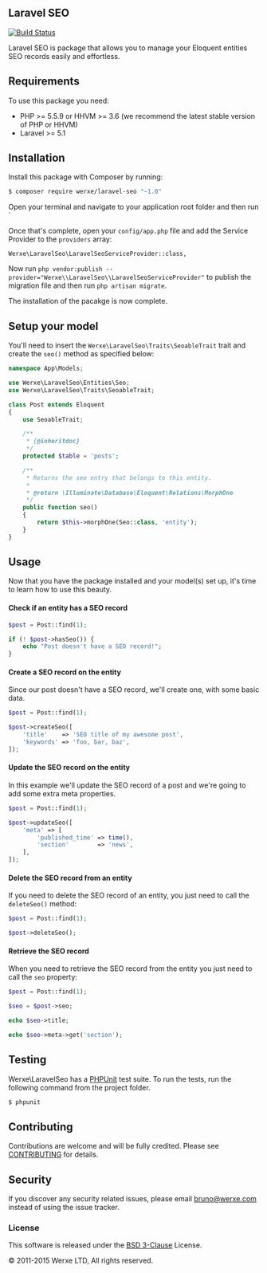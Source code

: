 ## Laravel SEO

[![Build Status](https://travis-ci.org/werxe/laravel-seo.svg?branch=master)](https://travis-ci.org/werxe/laravel-seo)

Laravel SEO is package that allows you to manage your Eloquent entities SEO records easily and effortless.

## Requirements

To use this package you need:

- PHP >= 5.5.9 or HHVM >= 3.6 (we recommend the latest stable version of PHP or HHVM)
- Laravel >= 5.1

## Installation

Install this package with Composer by running:

```sh
$ composer require werxe/laravel-seo "~1.0"
```

Open your terminal and navigate to your application root folder and then run `

Once that's complete, open your `config/app.php` file and add the Service Provider to the `providers` array:

    Werxe\LaravelSeo\LaravelSeoServiceProvider::class,

Now run `php vendor:publish --provider="Werxe\\LaravelSeo\\LaravelSeoServiceProvider"` to publish the migration file and then run `php artisan migrate`.

The installation of the pacakge is now complete.

## Setup your model

You'll need to insert the `Werxe\LaravelSeo\Traits\SeoableTrait` trait and create the `seo()` method as specified below:

```php
namespace App\Models;

use Werxe\LaravelSeo\Entities\Seo;
use Werxe\LaravelSeo\Traits\SeoableTrait;

class Post extends Eloquent
{
    use SeoableTrait;

    /**
     * {@inheritdoc}
     */
    protected $table = 'posts';

    /**
     * Returns the seo entry that belongs to this entity.
     *
     * @return \Illuminate\Database\Eloquent\Relations\MorphOne
     */
    public function seo()
    {
        return $this->morphOne(Seo::class, 'entity');
    }
}
```

## Usage

Now that you have the package installed and your model(s) set up, it's time to learn how to use this beauty.

#### Check if an entity has a SEO record

```php
$post = Post::find(1);

if (! $post->hasSeo()) {
    echo "Post doesn't have a SEO record!";
}
```

#### Create a SEO record on the entity

Since our post doesn't have a SEO record, we'll create one, with some basic data.

```php
$post = Post::find(1);

$post->createSeo([
    'title'    => 'SEO title of my awesome post',
    'keywords' => 'foo, bar, baz',
]);
```

#### Update the SEO record on the entity

In this example we'll update the SEO record of a post and we're going to add some extra meta properties.

```php
$post = Post::find(1);

$post->updateSeo([
    'meta' => [
        'published_time' => time(),
        'section'        => 'news',
    ],
]);
```

#### Delete the SEO record from an entity

If you need to delete the SEO record of an entity, you just need to call the `deleteSeo()` method:

```php
$post = Post::find(1);

$post->deleteSeo();
```

#### Retrieve the SEO record

When you need to retrieve the SEO record from the entity you just need to call the `seo` property:

```php
$post = Post::find(1);

$seo = $post->seo;

echo $seo->title;

echo $seo->meta->get('section');
```

## Testing

Werxe\LaravelSeo has a [PHPUnit](https://phpunit.de/) test suite. To run the tests, run the following command from the project folder.

```sh
$ phpunit
```

## Contributing

Contributions are welcome and will be fully credited. Please see [CONTRIBUTING](CONTRIBUTING.md) for details.

## Security

If you discover any security related issues, please email bruno@werxe.com instead of using the issue tracker.

### License

This software is released under the [BSD 3-Clause](LICENSE) License.

© 2011-2015 Werxe LTD, All rights reserved.
